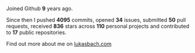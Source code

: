 Joined Github **9** years ago.

Since then I pushed **4095** commits, opened **34** issues, submitted **50** pull requests, received **836** stars across **110** personal projects and contributed to **17** public repositories.

Find out more about me on [lukasbach.com](https://lukasbach.com)
